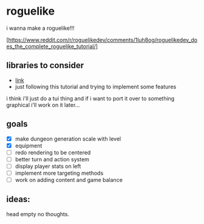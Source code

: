 # roguelike

i wanna make a roguelike!!!

[https://www.reddit.com/r/roguelikedev/comments/1luh8og/roguelikedev_does_the_complete_roguelike_tutorial/]


## libraries to consider

- [link](https://rogueliketutorials.com/tutorials/tcod/v2/)
- just following this tutorial and trying to implement some features

i think i'll just do a tui thing and if i want to port it over to something
graphical i'll work on it later...


## goals

- [x] make dungeon generation scale with level
- [x] equipment
- [ ] redo rendering to be centered
- [ ] better turn and action system
- [ ] display player stats on left
- [ ] implement more targeting methods
- [ ] work on adding content and game balance

## ideas:

head empty no thoughts.

